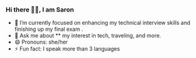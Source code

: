 ### Hi there 👋🏾, I am Saron 

<!--
**Saronbgm/Saronbgm** is a ✨ _special_ ✨ repository because its `README.md` (this file) appears on your GitHub profile. -->


- 🔭 I’m currently focused on enhancing my technical interview skills and finishing up my final exam .
- 💬 Ask me about ** my interest in tech, traveling, and more.
- 😄 Pronouns: she/her
- ⚡ Fun fact: I speak more than 3 languages
